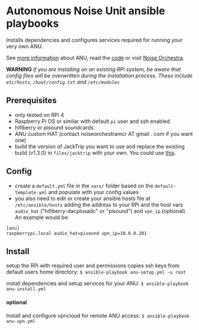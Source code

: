 # Autonomous Noise Unit ansible playbooks

Installs dependencies and configures services required for running your very own ANU.

See [more information](https://autonomousnoiseunit.co.uk) about ANU, read the [code](https://github.com/noiseorchestra/noise-audio-web) or visit [Noise Orchestra](https://noiseorchestra.org/).

**WARNING** *if you are installing on an existing RPi system, be aware that config files will be overwritten during the installation process. These include `etc/hosts`, `/boot/config.txt` and `/etc/modules`*

## Prerequisites

- only tested on RPi 4
- Raspberry Pi OS or similar with default `pi` user and ssh enabled
- hifiberry or pisound soundcards
- ANU custom HAT (contact noiseorchestramcr AT gmail . com if you want one)
- build the version of JackTrip you want to use and replace the existing build (v1.3.0) in `files/jacktrip` with your own. You could use [this](https://github.com/sandreae/jacktrip-builder).

## Config

- create a `default.yml` file in the `vars/` folder based on the `default-template.yml` and populate with your config values
- you also need to edit or create your ansible hosts file at `/etc/ansible/hosts` adding the address to your RPi and the host vars `audio_hat` ("hifiberry-dacplusadc" or "pisound") and `vpn_ip` (optional). An example would be:
```
[anu]
raspberrypi.local audio_hat=pisound vpn_ip=10.0.0.201
```

## Install

setup the RPi with required user and permissions copies ssh keys from default users home directory:
`$ ansible-playbook anu-setup.yml -u root`

install dependencies and setup services for your ANU:
`$ ansible-playbook anu-install.yml`

#### optional

Install and configure vpncloud for remote ANU access:
`$ ansible-playbook anu-vpn.yml`